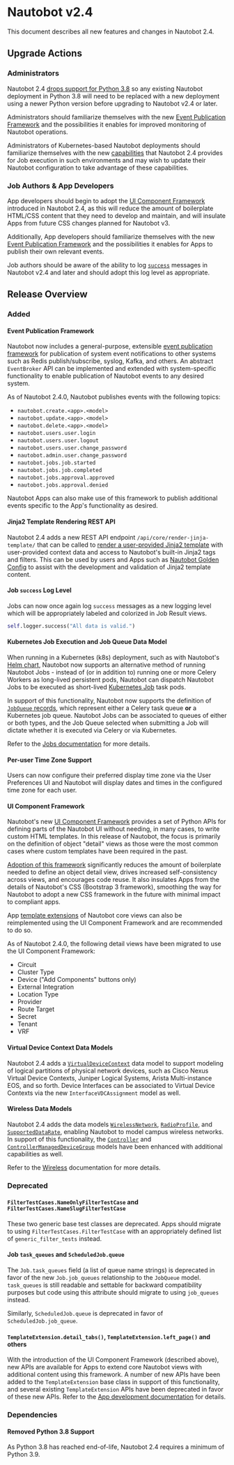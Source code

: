 <!-- markdownlint-disable MD024 -->

# Nautobot v2.4

This document describes all new features and changes in Nautobot 2.4.

## Upgrade Actions

### Administrators

Nautobot 2.4 [drops support for Python 3.8](#removed-python-38-support) so any existing Nautobot deployment in Python 3.8 will need to be replaced with a new deployment using a newer Python version before upgrading to Nautobot v2.4 or later.

Administrators should familiarize themselves with the new [Event Publication Framework](#event-publication-framework) and the possibilities it enables for improved monitoring of Nautobot operations.

Administrators of Kubernetes-based Nautobot deployments should familiarize themselves with the new [capabilities](#kubernetes-job-execution-and-job-queue-data-model) that Nautobot 2.4 provides for Job execution in such environments and may wish to update their Nautobot configuration to take advantage of these capabilities.

### Job Authors & App Developers

App developers should begin to adopt the [UI Component Framework](#ui-component-framework) introduced in Nautobot 2.4, as this will reduce the amount of boilerplate HTML/CSS content that they need to develop and maintain, and will insulate Apps from future CSS changes planned for Nautobot v3.

Additionally, App developers should familiarize themselves with the new [Event Publication Framework](#event-publication-framework) and the possibilities it enables for Apps to publish their own relevant events.

Job authors should be aware of the ability to log [`success`](#job-success-log-level) messages in Nautobot v2.4 and later and should adopt this log level as appropriate.

## Release Overview

### Added

#### Event Publication Framework

Nautobot now includes a general-purpose, extensible [event publication framework](../user-guide/platform-functionality/events.md) for publication of system event notifications to other systems such as Redis publish/subscribe, syslog, Kafka, and others. An abstract `EventBroker` API can be implemented and extended with system-specific functionality to enable publication of Nautobot events to any desired system.

As of Nautobot 2.4.0, Nautobot publishes events with the following topics:

- `nautobot.create.<app>.<model>`
- `nautobot.update.<app>.<model>`
- `nautobot.delete.<app>.<model>`
- `nautobot.users.user.login`
- `nautobot.users.user.logout`
- `nautobot.users.user.change_password`
- `nautobot.admin.user.change_password`
- `nautobot.jobs.job.started`
- `nautobot.jobs.job.completed`
- `nautobot.jobs.approval.approved`
- `nautobot.jobs.approval.denied`

Nautobot Apps can also make use of this framework to publish additional events specific to the App's functionality as desired.

#### Jinja2 Template Rendering REST API

Nautobot 2.4 adds a new REST API endpoint `/api/core/render-jinja-template/` that can be called to [render a user-provided Jinja2 template](../user-guide/platform-functionality/rendering-jinja-templates.md) with user-provided context data and access to Nautobot's built-in Jinja2 tags and filters. This can be used by users and Apps such as [Nautobot Golden Config](https://docs.nautobot.com/projects/golden-config/en/latest/) to assist with the development and validation of Jinja2 template content.

#### Job `success` Log Level

Jobs can now once again log `success` messages as a new logging level which will be appropriately labeled and colorized in Job Result views.

```python
self.logger.success("All data is valid.")
```

#### Kubernetes Job Execution and Job Queue Data Model

When running in a Kubernetes (k8s) deployment, such as with Nautobot's [Helm chart](https://docs.nautobot.com/projects/helm-charts/en/stable/), Nautobot now supports an alternative method of running Nautobot Jobs - instead of (or in addition to) running one or more Celery Workers as long-lived persistent pods, Nautobot can dispatch Nautobot Jobs to be executed as short-lived [Kubernetes Job](https://kubernetes.io/docs/concepts/workloads/controllers/job/) task pods.

In support of this functionality, Nautobot now supports the definition of [`JobQueue` records](../user-guide/platform-functionality/jobs/jobqueue.md), which represent either a Celery task queue **or** a Kubernetes job queue. Nautobot Jobs can be associated to queues of either or both types, and the Job Queue selected when submitting a Job will dictate whether it is executed via Celery or via Kubernetes.

Refer to the [Jobs documentation](../user-guide/platform-functionality/jobs/index.md) for more details.

#### Per-user Time Zone Support

Users can now configure their preferred display time zone via the User Preferences UI and Nautobot will display dates and times in the configured time zone for each user.

#### UI Component Framework

Nautobot's new [UI Component Framework](../development/core/ui-component-framework.md) provides a set of Python APIs for defining parts of the Nautobot UI without needing, in many cases, to write custom HTML templates. In this release of Nautobot, the focus is primarily on the definition of object "detail" views as those were the most common cases where custom templates have been required in the past.

[Adoption of this framework](../development/apps/migration/ui-component-framework/index.md) significantly reduces the amount of boilerplate needed to define an object detail view, drives increased self-consistency across views, and encourages code reuse. It also insulates Apps from the details of Nautobot's CSS (Bootstrap 3 framework), smoothing the way for Nautobot to adopt a new CSS framework in the future with minimal impact to compliant apps.

App [template extensions](../development/apps/api/ui-extensions/object-views.md) of Nautobot core views can also be reimplemented using the UI Component Framework and are recommended to do so.

As of Nautobot 2.4.0, the following detail views have been migrated to use the UI Component Framework:

- Circuit
- Cluster Type
- Device ("Add Components" buttons only)
- External Integration
- Location Type
- Provider
- Route Target
- Secret
- Tenant
- VRF

#### Virtual Device Context Data Models

Nautobot 2.4 adds a [`VirtualDeviceContext`](../user-guide/core-data-model/dcim/virtualdevicecontext.md) data model to support modeling of logical partitions of physical network devices, such as Cisco Nexus Virtual Device Contexts, Juniper Logical Systems, Arista Multi-instance EOS, and so forth. Device Interfaces can be associated to Virtual Device Contexts via the new `InterfaceVDCAssignment` model as well.

#### Wireless Data Models

Nautobot 2.4 adds the data models [`WirelessNetwork`](../user-guide/core-data-model/wireless/wirelessnetwork.md), [`RadioProfile`](../user-guide/core-data-model/wireless/radioprofile.md), and [`SupportedDataRate`](../user-guide/core-data-model/wireless/supporteddatarate.md), enabling Nautobot to model campus wireless networks. In support of this functionality, the [`Controller`](../user-guide/core-data-model/dcim/controller.md) and [`ControllerManagedDeviceGroup`](../user-guide/core-data-model/dcim/controllermanageddevicegroup.md) models have been enhanced with additional capabilities as well.

Refer to the [Wireless](../user-guide/core-data-model/wireless/index.md) documentation for more details.

### Deprecated

#### `FilterTestCases.NameOnlyFilterTestCase` and `FilterTestCases.NameSlugFilterTestCase`

These two generic base test classes are deprecated. Apps should migrate to using `FilterTestCases.FilterTestCase` with an appropriately defined list of `generic_filter_tests` instead.

#### Job `task_queues` and `ScheduledJob.queue`

The `Job.task_queues` field (a list of queue name strings) is deprecated in favor of the new `Job.job_queues` relationship to the `JobQueue` model. `task_queues` is still readable and settable for backward compatibility purposes but code using this attribute should migrate to using `job_queues` instead.

Similarly, `ScheduledJob.queue` is deprecated in favor of `ScheduledJob.job_queue`.

#### `TemplateExtension.detail_tabs()`, `TemplateExtension.left_page()` and others

With the introduction of the UI Component Framework (described above), new APIs are available for Apps to extend core Nautobot views with additional content using this framework. A number of new APIs have been added to the `TemplateExtension` base class in support of this functionality, and several existing `TemplateExtension` APIs have been deprecated in favor of these new APIs. Refer to the [App development documentation](../development/apps/api/ui-extensions/object-views.md) for details.

### Dependencies

#### Removed Python 3.8 Support

As Python 3.8 has reached end-of-life, Nautobot 2.4 requires a minimum of Python 3.9.

<!-- towncrier release notes start -->
